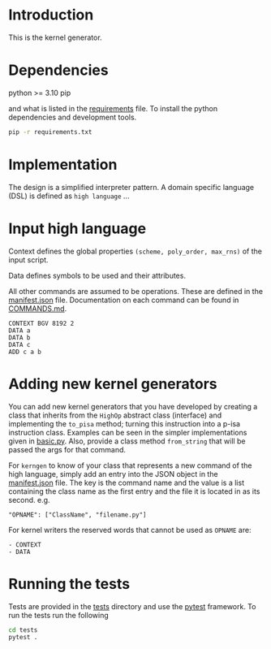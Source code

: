 # Introduction

This is the kernel generator.


# Dependencies

python >= 3.10
pip

and what is listed in the [requirements](./requirements.txt) file. To install
the python dependencies and development tools.

```bash
pip -r requirements.txt
```


# Implementation

The design is a simplified interpreter pattern. A domain specific language
(DSL) is defined as `high language` ...


# Input high language

Context defines the global properties `(scheme, poly_order, max_rns)` of the
input script.

Data defines symbols to be used and their attributes.

All other commands are assumed to be operations. These are defined in the
[manifest.json](./pisa_generators/manifest.json) file.
Documentation on each command can be found in [COMMANDS.md]().
```
CONTEXT BGV 8192 2
DATA a
DATA b
DATA c
ADD c a b
```


# Adding new kernel generators

You can add new kernel generators that you have developed by creating a class
that inherits from the `HighOp` abstract class (interface) and implementing the
`to_pisa` method; turning this instruction into a p-isa instruction class.
Examples can be seen in the simpler implementations given in
[basic.py](./pisa_generators/basic.py). Also, provide a class method
`from_string` that will be passed the args for that command.

For `kerngen` to know of your class that represents a new command of the high
language, simply add an entry into the JSON object in the
[manifest.json](./pisa_generators/manifest.json) file. The key is the command
name and the value is a list containing the class name as the first entry and
the file it is located in as its second. e.g.
```
"OPNAME": ["ClassName", "filename.py"]
```

For kernel writers the reserved words that cannot be used as `OPNAME` are:
```
- CONTEXT
- DATA
```


# Running the tests
Tests are provided in the [tests](./tests) directory and use the
[pytest](https://pypi.org/project/pytest/) framework. To run the tests run the
following
```bash
cd tests
pytest .
```
